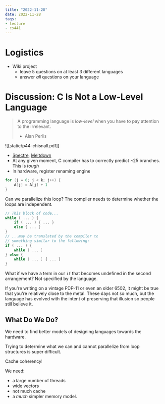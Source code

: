 ```yaml
---
title: "2022-11-28"
date: 2022-11-28
tags:
- lecture
- cs441
---
```


# Logistics

* Wiki project
	* leave 5 questions on at least 3 different languages
	* answer *all* questions on your language

# Discussion: C Is Not a Low-Level Language

> A programming language is *low-level* when you have to pay attention to the irrelevant.
> 
> - Alan Perlis

![[static/p44-chisnall.pdf]]

* [Spectre](https://en.wikipedia.org/wiki/Spectre_(security_vulnerability)), [Meltdown](https://en.wikipedia.org/wiki/Meltdown_(security_vulnerability))
* At any given moment, C compiler has to correctly predict ~25 branches. This is *tough*
* In hardware, register renaming engine

```c
for (j = 0; j < k; j++) {
	A[j] = A[j] + 1
}
```

Can we parallelize this loop? The compiler needs to determine whether the loops are independent.

```c
// This block of code...
while ( ... ) {
	if ( ... ) { ... }
	else { ... }
}
// ...may be translated by the compiler to
// something similar to the following:
if ( ... ) {
	while ( ... )
} else {
	while ( ... ) { ... }
}
```

What if we have a term in our `if` that becomes undefined in the second arrangement? Not specified by the language.

If you're writing on a vintage PDP-11 or even an older 6502, it might be true that you're relatively close to the metal. These days not so much, but the language has evolved with the intent of preserving that illusion so people still believe it.

## What Do We Do?

We need to find better models of designing languages towards the hardware.

Trying to determine what we can and cannot parallelize from loop structures is super difficult.

Cache coherency!

We need:
* a large number of threads
* wide vectors
* not much cache
* a *much* simpler memory model.
